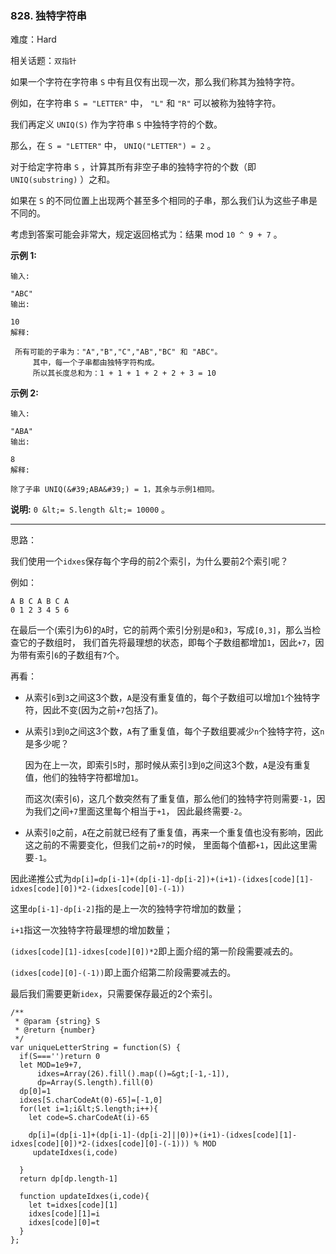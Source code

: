 ### 828. 独特字符串

难度：Hard

相关话题：`双指针`

如果一个字符在字符串 `S` 中有且仅有出现一次，那么我们称其为独特字符。



例如，在字符串 `S = "LETTER"` 中， `"L"` 和 `"R"` 可以被称为独特字符。



我们再定义 `UNIQ(S)` 作为字符串 `S` 中独特字符的个数。



那么，在 `S = "LETTER"` 中， `UNIQ("LETTER") = 2` 。



对于给定字符串 `S` ，计算其所有非空子串的独特字符的个数（即 `UNIQ(substring)` ）之和。



如果在  `S` 的不同位置上出现两个甚至多个相同的子串，那么我们认为这些子串是不同的。



考虑到答案可能会非常大，规定返回格式为：结果 mod `10 ^ 9 + 7` 。







 **示例 1:** 





```
输入: 

"ABC"
输出: 

10
解释:

 所有可能的子串为："A","B","C","AB","BC" 和 "ABC"。
     其中，每一个子串都由独特字符构成。
     所以其长度总和为：1 + 1 + 1 + 2 + 2 + 3 = 10

```

 **示例 2:** 





```
输入: 

"ABA"
输出: 

8
解释: 

除了子串 UNIQ(&#39;ABA&#39;) = 1，其余与示例1相同。

```





 **说明:**   `0 &lt;= S.length &lt;= 10000` 。




-----

思路：

我们使用一个`idxes`保存每个字母的前2个索引，为什么要前2个索引呢？

例如：

```
A B C A B C A
0 1 2 3 4 5 6
```

在最后一个(索引为6)的`A`时，它的前两个索引分别是`0`和`3`，写成`[0,3]`，那么当检查它的子数组时，
我们首先将最理想的状态，即每个子数组都增加`1`，因此`+7`，因为带有索引`6`的子数组有`7`个。

再看：

* 从索引`6`到`3`之间这3个数，`A`是没有重复值的，每个子数组可以增加`1`个独特字符，因此不变(因为之前`+7`包括了)。

* 从索引`3`到`0`之间这3个数，`A`有了重复值，每个子数组要减少`n`个独特字符，这`n`是多少呢？

    因为在上一次，即索引`5`时，那时候从索引`3`到`0`之间这3个数，`A`是没有重复值，他们的独特字符都增加`1`。
    
    而这次(索引`6`)，这几个数突然有了重复值，那么他们的独特字符则需要`-1`，因为我们之间`+7`里面这里每个相当于`+1`，
    因此最终需要`-2`。
    
* 从索引`0`之前，`A`在之前就已经有了重复值，再来一个重复值也没有影响，因此这之前的不需要变化，但我们之前`+7`的时候，
    里面每个值都`+1`，因此这里需要`-1`。
    

因此递推公式为`dp[i]=dp[i-1]+(dp[i-1]-dp[i-2])+(i+1)-(idxes[code][1]-idxes[code][0])*2-(idxes[code][0]-(-1))`

这里`dp[i-1]-dp[i-2]`指的是上一次的独特字符增加的数量；

`i+1`指这一次独特字符最理想的增加数量；

`(idxes[code][1]-idxes[code][0])*2`即上面介绍的第一阶段需要减去的。

`(idxes[code][0]-(-1))`即上面介绍第二阶段需要减去的。

最后我们需要更新`idex`，只需要保存最近的2个索引。


```
/**
 * @param {string} S
 * @return {number}
 */
var uniqueLetterString = function(S) {
  if(S==='')return 0
  let MOD=1e9+7,
      idxes=Array(26).fill().map(()=&gt;[-1,-1]),
      dp=Array(S.length).fill(0)
  dp[0]=1
  idxes[S.charCodeAt(0)-65]=[-1,0]
  for(let i=1;i&lt;S.length;i++){
    let code=S.charCodeAt(i)-65
    
    dp[i]=(dp[i-1]+(dp[i-1]-(dp[i-2]||0))+(i+1)-(idxes[code][1]-idxes[code][0])*2-(idxes[code][0]-(-1))) % MOD
     updateIdxes(i,code)

  }
  return dp[dp.length-1]
  
  function updateIdxes(i,code){
    let t=idxes[code][1]
    idxes[code][1]=i
    idxes[code][0]=t    
  }
};



```
